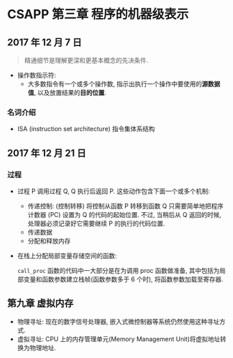 # CSAPP 第三章 程序的机器级表示

## 2017 年 12 月 7 日

> 精通细节是理解更深和更基本概念的先决条件.

+ 操作数指示符:
  + 大多数指令有一个或多个操作数, 指示出执行一个操作中要使用的**源数据值**, 以及放置结果的**目的位置**.

### 名词介绍

+ ISA (instruction set architecture) 指令集体系结构





## 2017 年 12 月 21 日

### 过程

+   过程 P 调用过程 Q, Q 执行后返回 P. 这些动作包含下面一个或多个机制:

    +   传递控制: (控制转移) 将控制从函数 P 转移到函数 Q 只需要简单地把程序计数器 (PC) 设置为 Q 的代码的起始位置. 不过, 当稍后从 Q 返回的时候, 处理器必须记录好它需要继续 P 的执行的代码位置.
    +   传递数据
    +   分配和释放内存

+   在栈上分配局部变量存储空间的函数:

    `call_proc` 函数的代码中一大部分是在为调用 proc 函数做准备, 其中包括为局部变量和函数参数建立栈帧(函数参数多于 6 个时), 将函数参数加载至寄存器.





## 第九章 虚拟内存

+   物理寻址: 现在的数字信号处理器, 嵌入式微控制器等系统仍然使用这种寻址方式.
+   虚拟寻址: CPU 上的内存管理单元(Memory Management Unit)将虚拟地址转换为物理地址.











































